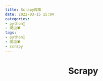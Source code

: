 ```yaml
---
title: Scrapy爬虫
date: 2022-03-15 15:04
categories:
- python🐍
- 爬虫🕷
tags:
- python🐍
- 爬虫🕷
- scrapy
---
```


<!-- more -->

<div align="center"><h1><strong> Scrapy</strong></h1></div>


